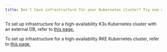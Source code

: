 ```yaml
---
title: Don't have infrastructure for your Kubernetes cluster? Try one of these tutorials.
---
```


<head>
  <link rel="canonical" href="https://ranchermanager.docs.rancher.com/pages-for-subheaders/infrastructure-setup"/>
</head>

To set up infrastructure for a high-availability K3s Kubernetes cluster with an external DB, refer to [this page.](ha-k3s-kubernetes-cluster.md)


To set up infrastructure for a high-availability RKE Kubernetes cluster, refer to [this page.](ha-rke1-kubernetes-cluster.md)
